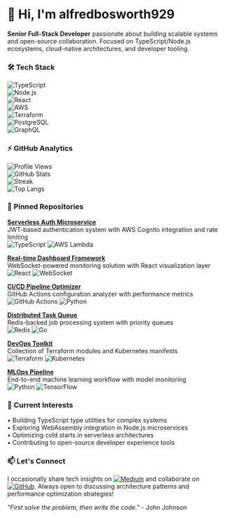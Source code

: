 # 👋 Hi, I'm alfredbosworth929  
**Senior Full-Stack Developer** passionate about building scalable systems and open-source collaboration. Focused on TypeScript/Node.js ecosystems, cloud-native architectures, and developer tooling.  

### 🛠️ Tech Stack  
![TypeScript](https://img.shields.io/badge/-TypeScript-3178C6?logo=typescript&logoColor=white)  
![Node.js](https://img.shields.io/badge/-Node.js-339933?logo=nodedotjs&logoColor=white)  
![React](https://img.shields.io/badge/-React-61DAFB?logo=react&logoColor=black)  
![AWS](https://img.shields.io/badge/-AWS-232F3E?logo=amazonaws)  
![Terraform](https://img.shields.io/badge/-Terraform-623CE4?logo=terraform)  
![PostgreSQL](https://img.shields.io/badge/-PostgreSQL-4169E1?logo=postgresql)  
![GraphQL](https://img.shields.io/badge/-GraphQL-E10098?logo=graphql)  

### ⚡ GitHub Analytics  
![Profile Views](https://komarev.com/ghpvc/?username=alfredbosworth929&color=blue)  
![GitHub Stats](https://github-readme-stats.vercel.app/api?username=alfredbosworth929&show_icons=true&theme=dark&hide_title=true)  
![Streak](https://streak-stats.demolab.com/?user=alfredbosworth929&theme=dark)  
![Top Langs](https://github-readme-stats.vercel.app/api/top-langs/?username=alfredbosworth929&layout=compact&theme=dark&hide=procfile)  

### 📌 Pinned Repositories  
**[Serverless Auth Microservice](https://github.com/alfredbosworth929/auth-service)**  
JWT-based authentication system with AWS Cognito integration and rate limiting  
![TypeScript](https://img.shields.io/badge/-TypeScript-3178C6) ![AWS Lambda](https://img.shields.io/badge/-Lambda-FF9900)  

**[Real-time Dashboard Framework](https://github.com/alfredbosworth929/realtime-dashboard)**  
WebSocket-powered monitoring solution with React visualization layer  
![React](https://img.shields.io/badge/-React-61DAFB) ![WebSocket](https://img.shields.io/badge/-WebSocket-010101)  

**[CI/CD Pipeline Optimizer](https://github.com/alfredbosworth929/cicd-optimizer)**  
GitHub Actions configuration analyzer with performance metrics  
![GitHub Actions](https://img.shields.io/badge/-Actions-2088FF) ![Python](https://img.shields.io/badge/-Python-3776AB)  

**[Distributed Task Queue](https://github.com/alfredbosworth929/task-queue)**  
Redis-backed job processing system with priority queues  
![Redis](https://img.shields.io/badge/-Redis-DC382D) ![Go](https://img.shields.io/badge/-Go-00ADD8)  

**[DevOps Toolkit](https://github.com/alfredbosworth929/devops-toolkit)**  
Collection of Terraform modules and Kubernetes manifests  
![Terraform](https://img.shields.io/badge/-Terraform-623CE4) ![Kubernetes](https://img.shields.io/badge/-K8s-326CE5)  

**[MLOps Pipeline](https://github.com/alfredbosworth929/ml-pipeline)**  
End-to-end machine learning workflow with model monitoring  
![Python](https://img.shields.io/badge/-Python-3776AB) ![TensorFlow](https://img.shields.io/badge/-TensorFlow-FF6F00)  

### 🌱 Current Interests  
• Building TypeScript type utilities for complex systems  
• Exploring WebAssembly integration in Node.js microservices  
• Optimizing cold starts in serverless architectures  
• Contributing to open-source developer experience tools  

### 📫 Let's Connect  
I occasionally share tech insights on [![Medium](https://img.shields.io/badge/-Medium-12100E?logo=medium)](https://medium.com/@alfredbosworth929) and collaborate on [![GitHub](https://img.shields.io/badge/-GitHub-181717?logo=github)](https://github.com/alfredbosworth929). Always open to discussing architecture patterns and performance optimization strategies!  

*"First solve the problem, then write the code."* - John Johnson
